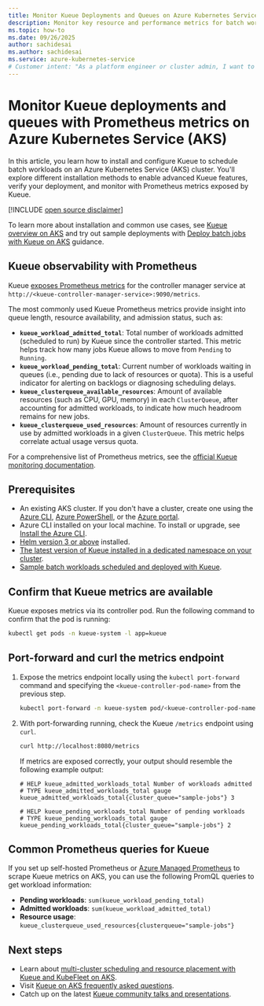 ```yaml
---
title: Monitor Kueue Deployments and Queues on Azure Kubernetes Service (AKS)
description: Monitor key resource and performance metrics for batch workloads scheduled with Kueue on an Azure Kubernetes Service (AKS) cluster.
ms.topic: how-to
ms.date: 09/26/2025
author: sachidesai
ms.author: sachidesai
ms.service: azure-kubernetes-service
# Customer intent: "As a platform engineer or cluster admin, I want to monitor Kueue deployments and queues to gain visibility into job scheduling, resource utilization, and queue health. By integrating Kueue with Prometheus, I can track key metrics such as pending workloads, admitted jobs, quota usage, and scheduling delays.
---
```


# Monitor Kueue deployments and queues with Prometheus metrics on Azure Kubernetes Service (AKS)

In this article, you learn how to install and configure Kueue to schedule batch workloads on an Azure Kubernetes Service (AKS) cluster. You'll explore different installation methods to enable advanced Kueue features, verify your deployment, and monitor with Prometheus metrics exposed by Kueue.

[!INCLUDE [open source disclaimer](./includes/open-source-disclaimer.md)]

To learn more about installation and common use cases, see [Kueue overview on AKS](./kueue-overview.md) and try out sample deployments with [Deploy batch jobs with Kueue on AKS](./deploy-batch-jobs-with-kueue.md) guidance.

## Kueue observability with Prometheus

Kueue [exposes Prometheus metrics](https://kueue.sigs.k8s.io/docs/reference/metrics/) for the controller manager service at `http://<kueue-controller-manager-service>:9090/metrics`.

The most commonly used Kueue Prometheus metrics provide insight into queue length, resource availability, and admission status, such as:

* **`kueue_workload_admitted_total`**: Total number of workloads admitted (scheduled to run) by Kueue since the controller started. This metric helps track how many jobs Kueue allows to move from `Pending` to `Running`.
* **`kueue_workload_pending_total`**: Current number of workloads waiting in queues (i.e., pending due to lack of resources or quota). This is a useful indicator for alerting on backlogs or diagnosing scheduling delays.
* **`kueue_clusterqueue_available_resources`**: Amount of available resources (such as CPU, GPU, memory) in each `ClusterQueue`, after accounting for admitted workloads, to indicate how much headroom remains for new jobs.
* **`kueue_clusterqueue_used_resources`**: Amount of resources currently in use by admitted workloads in a given `ClusterQueue`. This metric helps correlate actual usage versus quota.

For a comprehensive list of Prometheus metrics, see the [official Kueue monitoring documentation](https://kueue.sigs.k8s.io/docs/reference/metrics/).

## Prerequisites

* An existing AKS cluster. If you don't have a cluster, create one using the [Azure CLI][aks-quickstart-cli], [Azure PowerShell][aks-quickstart-powershell], or the [Azure portal][aks-quickstart-portal].
* Azure CLI installed on your local machine. To install or upgrade, see [Install the Azure CLI](/cli/azure/install-azure-cli).
* [Helm version 3 or above](https://helm.sh/docs/intro/install/) installed.
* [The latest version of Kueue installed in a dedicated namespace on your cluster](./kueue-overview.md#prerequisites).
* [Sample batch workloads scheduled and deployed with Kueue](./deploy-batch-jobs-with-kueue.md).

## Confirm that Kueue metrics are available

Kueue exposes metrics via its controller pod. Run the following command to confirm that the pod is running:

```bash
kubectl get pods -n kueue-system -l app=kueue
```

## Port-forward and curl the metrics endpoint

1. Expose the metrics endpoint locally using the `kubectl port-forward` command and specifying the `<kueue-controller-pod-name>` from the previous step.

    ```bash
    kubectl port-forward -n kueue-system pod/<kueue-controller-pod-name> 8080:8080
    ```

2. With port-forwarding running, check the Kueue `/metrics` endpoint using `curl`.

    ```bash
    curl http://localhost:8080/metrics
    ```

    If metrics are exposed correctly, your output should resemble the following example output:

    ```output
    # HELP kueue_admitted_workloads_total Number of workloads admitted
    # TYPE kueue_admitted_workloads_total gauge
    kueue_admitted_workloads_total{cluster_queue="sample-jobs"} 3

    # HELP kueue_pending_workloads_total Number of pending workloads
    # TYPE kueue_pending_workloads_total gauge
    kueue_pending_workloads_total{cluster_queue="sample-jobs"} 2
    ```

## Common Prometheus queries for Kueue

If you set up self-hosted Prometheus or [Azure Managed Prometheus](/azure/azure-monitor/containers/prometheus-exporters) to scrape Kueue metrics on AKS, you can use the following PromQL queries to get workload information:

* **Pending workloads**: `sum(kueue_workload_pending_total)`
* **Admitted workloads**: `sum(kueue_workload_admitted_total)`
* **Resource usage**: `kueue_clusterqueue_used_resources{clusterqueue="sample-jobs"}`

## Next steps

* Learn about [multi-cluster scheduling and resource placement with Kueue and KubeFleet on AKS](https://blog.aks.azure.com/2025/04/02/Scaling-Kubernetes-for-AI-and-Data-intensive-Workloads).
* Visit [Kueue on AKS frequently asked questions](./deploy-batch-jobs-with-kueue.md#faq).
* Catch up on the latest [Kueue community talks and presentations](https://kueue.sigs.k8s.io/docs/talks_and_presentations/).

<!-- LINKS -->
[az-aks-get-credentials]: /cli/azure/aks#az_aks_get_credentials
[aks-quickstart-cli]: ./learn/quick-kubernetes-deploy-cli.md
[aks-quickstart-portal]: ./learn/quick-kubernetes-deploy-portal.md
[aks-quickstart-powershell]: ./learn/quick-kubernetes-deploy-powershell.md
